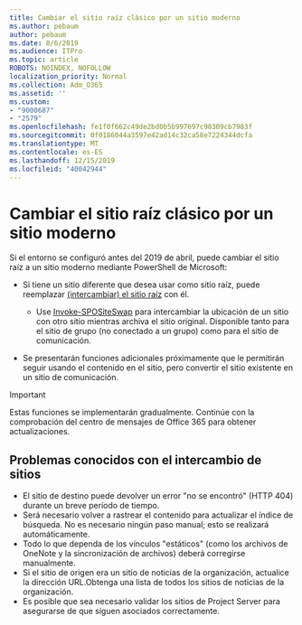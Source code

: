 ```yaml
---
title: Cambiar el sitio raíz clásico por un sitio moderno
ms.author: pebaum
author: pebaum
ms.date: 8/6/2019
ms.audience: ITPro
ms.topic: article
ROBOTS: NOINDEX, NOFOLLOW
localization_priority: Normal
ms.collection: Adm_O365
ms.assetid: ''
ms.custom:
- "9000687"
- "2579"
ms.openlocfilehash: fe1f0f662c49de2bd0b5b997697c98309cb7983f
ms.sourcegitcommit: 0f0186044a3597e42ad14c32ca58e7224344dcfa
ms.translationtype: MT
ms.contentlocale: es-ES
ms.lasthandoff: 12/15/2019
ms.locfileid: "40042944"
---
```

# <a name="swap-your-classic-root-site-with-a-modern-site"></a>Cambiar el sitio raíz clásico por un sitio moderno

Si el entorno se configuró antes del 2019 de abril, puede cambiar el sitio raíz a un sitio moderno mediante PowerShell de Microsoft:

- Si tiene un sitio diferente que desea usar como sitio raíz, puede reemplazar [(intercambiar) el sitio raíz](https://docs.microsoft.com/sharepoint/modern-root-site) con él. 
    - Use [Invoke-SPOSiteSwap](https://docs.microsoft.com/powershell/module/sharepoint-online/invoke-spositeswap?view=sharepoint-ps) para intercambiar la ubicación de un sitio con otro sitio mientras archiva el sitio original. Disponible tanto para el sitio de grupo (no conectado a un grupo) como para el sitio de comunicación. 

- Se presentarán funciones adicionales próximamente que le permitirán seguir usando el contenido en el sitio, pero convertir el sitio existente en un sitio de comunicación. 
>[!Important]
>Estas funciones se implementarán gradualmente. Continúe con la comprobación del centro de mensajes de Office 365 para obtener actualizaciones. 

## <a name="known-issues-with-swapping-sites"></a>Problemas conocidos con el intercambio de sitios

- El sitio de destino puede devolver un error "no se encontró" (HTTP 404) durante un breve período de tiempo.
- Será necesario volver a rastrear el contenido para actualizar el índice de búsqueda. No es necesario ningún paso manual; esto se realizará automáticamente.
- Todo lo que dependa de los vínculos "estáticos" (como los archivos de OneNote y la sincronización de archivos) deberá corregirse manualmente.
- Si el sitio de origen era un sitio de noticias de la organización, actualice la dirección URL.Obtenga una lista de todos los sitios de noticias de la organización.
- Es posible que sea necesario validar los sitios de Project Server para asegurarse de que siguen asociados correctamente.





